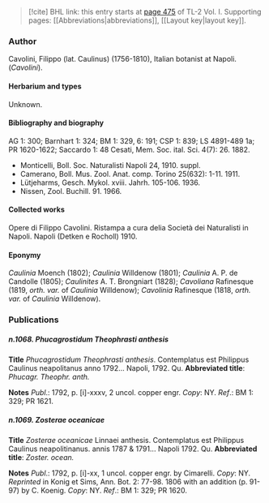 > [!cite] BHL link: this entry starts at [page 475](https://www.biodiversitylibrary.org/item/103414#page/523/mode/1up) of TL-2 Vol. I.
> Supporting pages: [[Abbreviations|abbreviations]], [[Layout key|layout key]].

### Author

Cavolini, Filippo (lat. Caulinus) (1756-1810), Italian botanist at Napoli. (*Cavolini*).

#### Herbarium and types

Unknown.

#### Bibliography and biography

AG 1: 300; Barnhart 1: 324; BM 1: 329, 6: 191; CSP 1: 839; LS 4891-489 1a; PR 1620-1622; Saccardo 1: 48 Cesati, Mem. Soc. ital. Sci. 4(7): 26. 1882.
- Monticelli, Boll. Soc. Naturalisti Napoli 24, 1910. suppl.
- Camerano, Boll. Mus. Zool. Anat. comp. Torino 25(632): 1-11. 1911.
- Lütjeharms, Gesch. Mykol. xviii. Jahrh. 105-106. 1936.
- Nissen, Zool. Buchill. 91. 1966.

#### Collected works

Opere di Filippo Cavolini. Ristampa a cura delia Società dei Naturalisti in Napoli. Napoli (Detken e Rocholl) 1910.

#### Eponymy

*Caulinia* Moench (1802); *Caulinia* Willdenow (1801); *Caulinia* A. P. de Candolle (1805); *Caulinites* A. T. Brongniart (1828); *Cavoliana* Rafinesque (1819, *orth. var.* of *Caulinia* Willdenow); *Cavolinia* Rafinesque (1818, *orth. var.* of *Caulinia* Willdenow).

### Publications

##### n.1068. Phucagrostidum Theophrasti anthesis

**Title**
*Phucagrostidum Theophrasti anthesis*. Contemplatus est Philippus Caulinus neapolitanus anno 1792... Napoli, 1792. Qu.
**Abbreviated title**: *Phucagr. Theophr. anth.*

**Notes**
*Publ*.: 1792, p. \[i\]-xxxv, 2 uncol. copper engr. *Copy*: NY.
*Ref*.: BM 1: 329; PR 1621.

##### n.1069. Zosterae oceanicae

**Title**
*Zosterae oceanicae* Linnaei anthesis. Contemplatus est Philippus Caulinus neapolitinanus. annis 1787 & 1791... Napoli 1792. Qu.
**Abbreviated title**: *Zoster. ocean.*

**Notes**
*Publ*.: 1792, p. \[i\]-xx, 1 uncol. copper engr. by Cimarelli. *Copy*: NY.
*Reprinted* in Konig et Sims, Ann. Bot. 2: 77-98. 1806 with an addition (p. 91-97) by C. Koenig. *Copy*: NY.
*Ref*.: BM 1: 329; PR 1620.

